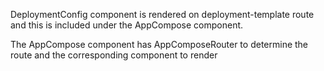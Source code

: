 DeploymentConfig component is rendered on deployment-template route and this is included under the AppCompose component.

The AppCompose component has AppComposeRouter to determine the route and the corresponding component to render
